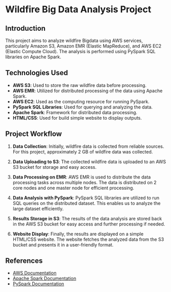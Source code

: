 # Wildfire Big Data Analysis Project

## Introduction

This project aims to analyze wildfire Bigdata using AWS services, particularly Amazon S3, Amazon EMR (Elastic MapReduce), and AWS EC2 (Elastic Compute Cloud). The analysis is performed using PySpark SQL libraries on Apache Spark.

## Technologies Used

- **AWS S3**: Used to store the raw wildfire data before processing.
- **AWS EMR**: Utilized for distributed processing of the data using Apache Spark.
- **AWS EC2**: Used as the computing resource for running PySpark.
- **PySpark SQL Libraries**: Used for querying and analyzing the data.
- **Apache Spark**: Framework for distributed data processing.
- **HTML/CSS**: Used for build simple website to display outputs.

## Project Workflow

1. **Data Collection**: Initially, wildfire data is collected from reliable sources. For this project, approximately 2 GB of wildfire data was collected.

2. **Data Uploading to S3**: The collected wildfire data is uploaded to an AWS S3 bucket for storage and easy access.

3. **Data Processing on EMR**: AWS EMR is used to distribute the data processing tasks across multiple nodes. The data is distributed on 2 core nodes and one master node for efficient processing.

4. **Data Analysis with PySpark**: PySpark SQL libraries are utilized to run SQL queries on the distributed dataset. This enables us to analyze the large dataset efficiently.

5. **Results Storage in S3**: The results of the data analysis are stored back in the AWS S3 bucket for easy access and further processing if needed.

6. **Website Display**: Finally, the results are displayed on a simple HTML/CSS website. The website fetches the analyzed data from the S3 bucket and presents it in a user-friendly format.

## References

- [AWS Documentation](https://docs.aws.amazon.com/)
- [Apache Spark Documentation](https://spark.apache.org/docs/latest/)
- [PySpark Documentation](https://spark.apache.org/docs/latest/api/python/index.html)
